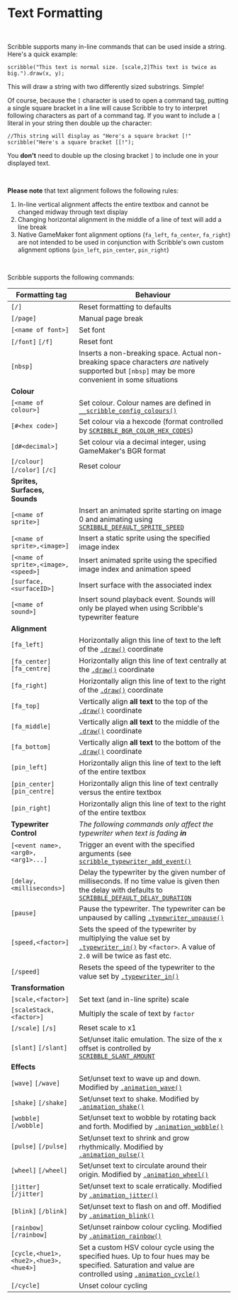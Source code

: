 # Text Formatting

&nbsp;

Scribble supports many in-line commands that can be used inside a string. Here's a quick example:

```
scribble("This text is normal size. [scale,2]This text is twice as big.").draw(x, y);
```

This will draw a string with two differently sized substrings. Simple!

Of course, because the `[` character is used to open a command tag, putting a single square bracket in a line will cause Scribble to try to interpret following characters as part of a command tag. If you want to include a `[` literal in your string then double up the character:

```
//This string will display as "Here's a square bracket [!"
scribble("Here's a square bracket [[!");
```

You **don't** need to double up the closing bracket `]` to include one in your displayed text.

&nbsp;

**Please note** that text alignment follows the following rules:

1. In-line vertical alignment affects the entire textbox and cannot be changed midway through text display
2. Changing horizontal alignment in the middle of a line of text will add a line break
3. Native GameMaker font alignment options (`fa_left`, `fa_center`, `fa_right`) are not intended to be used in conjunction with Scribble's own custom alignment options (`pin_left`, `pin_center`, `pin_right`)

&nbsp;

Scribble supports the following commands:

|Formatting tag                       |Behaviour                                                                                                                                                                                                            |
|-------------------------------------|---------------------------------------------------------------------------------------------------------------------------------------------------------------------------------------------------------------------|
|`[/]`                                |Reset formatting to defaults                                                                                                                                                                                         |
|`[/page]`                            |Manual page break                                                                                                                                                                                                    |
|`[<name of font>]`                   |Set font                                                                                                                                                                                                             |
|`[/font]` `[/f]`                     |Reset font                                                                                                                                                                                                           |
|`[nbsp]`                             |Inserts a non-breaking space. Actual non-breaking space characters *are* natively supported but `[nbsp]` may be more convenient in some situations                                                                   |
|**Colour**                           |                                                                                                                                                                                                                     |
|`[<name of colour>]`                 |Set colour. Colour names are defined in [`__scribble_config_colours()`](configuration?id=__scribble_config_colours)                                                                                                  |
|`[#<hex code>]`                      |Set colour via a hexcode (format controlled by [`SCRIBBLE_BGR_COLOR_HEX_CODES`](configuration))                                                                                                                      |
|`[d#<decimal>]`                      |Set colour via a decimal integer, using GameMaker's BGR format                                                                                                                                                       |
|`[/colour]` `[/color]` `[/c]`        |Reset colour                                                                                                                                                                                                         |
|**Sprites, Surfaces, Sounds**        |                                                                                                                                                                                                                     |
|`[<name of sprite>]`                 |Insert an animated sprite starting on image 0 and animating using [`SCRIBBLE_DEFAULT_SPRITE_SPEED`](configuration)                                                                                                   |
|`[<name of sprite>,<image>]`         |Insert a static sprite using the specified image index                                                                                                                                                               |
|`[<name of sprite>,<image>,<speed>]` |Insert animated sprite using the specified image index and animation speed                                                                                                                                           |
|`[surface,<surfaceID>]`              |Insert surface with the associated index                                                                                                                                                                             |
|`[<name of sound>]`                  |Insert sound playback event. Sounds will only be played when using Scribble's typewriter feature                                                                                                                     |
|**Alignment**                        |                                                                                                                                                                                                                     |
|`[fa_left]`                          |Horizontally align this line of text to the left of the [`.draw()`](scribble-methods?id=drawx-y) coordinate                                                                                                          |
|`[fa_center]` `[fa_centre]`          |Horizontally align this line of text centrally at the [`.draw()`](scribble-methods?id=drawx-y) coordinate                                                                                                            |
|`[fa_right]`                         |Horizontally align this line of text to the right of the [`.draw()`](scribble-methods?id=drawx-y) coordinate                                                                                                         |
|`[fa_top]`                           |Vertically align **all text** to the top of the [`.draw()`](scribble-methods?id=drawx-y) coordinate                                                                                                                  |
|`[fa_middle]`                        |Vertically align **all text** to the middle of the [`.draw()`](scribble-methods?id=drawx-y) coordinate                                                                                                               |
|`[fa_bottom]`                        |Vertically align **all text** to the bottom of the [`.draw()`](scribble-methods?id=drawx-y) coordinate                                                                                                               |
|`[pin_left]`                         |Horizontally align this line of text to the left of the entire textbox                                                                                                                                               |
|`[pin_center]` `[pin_centre]`        |Horizontally align this line of text centrally versus the entire textbox                                                                                                                                             |
|`[pin_right]`                        |Horizontally align this line of text to the right of the entire textbox                                                                                                                                              |
|**Typewriter Control**               |*The following commands only affect the typewriter when text is fading **in***                                                                                                                                       |
|`[<event name>,<arg0>,<arg1>...]`    |Trigger an event with the specified arguments (see [`scribble_typewriter_add_event()`](misc-functions?id=scribble_typewriter_add_eventname-function)                                                                 |
|`[delay,<milliseconds>]`             |Delay the typewriter by the given number of milliseconds. If no time value is given then the delay with defaults to [`SCRIBBLE_DEFAULT_DELAY_DURATION`](configuration)                                               |
|`[pause]`                            |Pause the typewriter. The typewriter can be unpaused by calling [`.typewriter_unpause()`](scribble-methods?id=typewriter_unpause)                                                                                    |
|`[speed,<factor>]`                   |Sets the speed of the typewriter by multiplying the value set by [`.typewriter_in()`](scribble-methods?id=typewriter_inspeed-smoothness) by `<factor>`. A value of `2.0` will be twice as fast etc.                  |
|`[/speed]`                           |Resets the speed of the typewriter to the value set by [`.typewriter_in()`](scribble-methods?id=typewriter_inspeed-smoothness)                                                                                       |
|**Transformation**                   |                                                                                                                                                                                                                     |
|`[scale,<factor>]`                   |Set text (and in-line sprite) scale                                                                                                                                                                                  |
|`[scaleStack,<factor>]`              |Multiply the scale of text by `factor`                                                                                                                                                                               |
|`[/scale]` `[/s]`                    |Reset scale to x1                                                                                                                                                                                                    |
|`[slant]` `[/slant]`                 |Set/unset italic emulation. The size of the x offset is controlled by [`SCRIBBLE_SLANT_AMOUNT`](configuration)                                                                                                       |
|**Effects**                          |                                                                                                                                                                                                                     |
|`[wave]` `[/wave]`                   |Set/unset text to wave up and down. Modified by [`.animation_wave()`](scribble-methods?id=animation_wavesize-frequency-speed)                                                                                        |
|`[shake]` `[/shake]`                 |Set/unset text to shake. Modified by [`.animation_shake()`](scribble-methods?id=animation_shakesize-speed)                                                                                                           |
|`[wobble]` `[/wobble]`               |Set/unset text to wobble by rotating back and forth. Modified by [`.animation_wobble()`](scribble-methods?id=animation_wobbleangle-frequency)                                                                        |
|`[pulse]` `[/pulse]`                 |Set/unset text to shrink and grow rhythmically. Modified by [`.animation_pulse()`](scribble-methods?id=animation_pulsescale-speed)                                                                                   |
|`[wheel]` `[/wheel]`                 |Set/unset text to circulate around their origin. Modified by [`.animation_wheel()`](scribble-methods?id=animation_wheelsize-frequency-speed)                                                                         |
|`[jitter]` `[/jitter]`               |Set/unset text to scale erratically. Modified by [`.animation_jitter()`](scribble-methods?id=animation_jitterminscale-maxscale-speed)                                                                                |
|`[blink]` `[/blink]`                 |Set/unset text to flash on and off. Modified by [`.animation_blink()`](scribble-methods?id=animation_blinkonduration-offduration-timeoffset)                                                                         |
|`[rainbow]` `[/rainbow]`             |Set/unset rainbow colour cycling. Modified by [`.animation_rainbow()`](scribble-methods?id=animation_rainbowweight-speed)                                                                                            |
|`[cycle,<hue1>,<hue2>,<hue3>,<hue4>]`|Set a custom HSV colour cycle using the specified hues. Up to four hues may be specified. Saturation and value are controlled using [`.animation_cycle()`](scribble-methods?id=animation_cyclespeed-saturation-value)|
|`[/cycle]`                           |Unset colour cycling                                                                                                                                                                                                 |